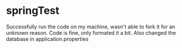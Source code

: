 # springTest
Successfully run the code on my machine, wasn't able to fork it for an unknown reason. Code is fine, only formated it a bit. Also changed the database in application.properties